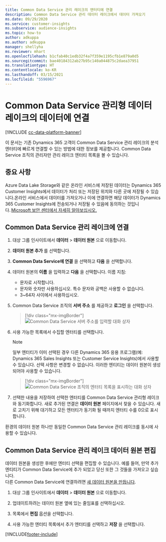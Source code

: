 ```yaml
---
title: Common Data Service 관리 레이크의 엔터티에 연결
description: Common Data Service 관리 데이터 레이크에서 데이터 가져오기
ms.date: 09/29/2020
ms.service: customer-insights
ms.subservice: audience-insights
ms.topic: how-to
author: adkuppa
ms.author: adkuppa
manager: shellyha
ms.reviewer: mhart
ms.openlocfilehash: b1cfab40c1edb32f4a7f359e1195cfb1e879a0d5
ms.sourcegitcommit: bae40184312ab27b95c140a044875c2daea37951
ms.translationtype: HT
ms.contentlocale: ko-KR
ms.lasthandoff: 03/15/2021
ms.locfileid: "5596967"
---
```

# <a name="connect-to-data-in-a-common-data-service-managed-data-lake"></a>Common Data Service 관리형 데이터 레이크의 데이터에 연결

[!INCLUDE [cc-data-platform-banner](../includes/cc-data-platform-banner.md)]

이 문서는 기존 Dynamics 365 고객이 Common Data Service 관리 레이크의 분석 엔터티에 빠르게 연결할 수 있는 방법에 대한 정보를 제공합니다. Common Data Service 조직의 관리자만 관리 레이크 엔터티 목록을 볼 수 있습니다.

## <a name="important-considerations"></a>중요 사항

Azure Data Lake Storage와 같은 온라인 서비스에 저장된 데이터는 Dynamics 365 Customer Insights에서 데이터가 처리 또는 저장된 위치와 다른 곳에 저장될 수 있습니다.온라인 서비스에서 데이터를 가져오거나 이에 연결하면 해당 데이터가 Dynamics 365 Customer Insights에 전송되거나 저장될 수 있음에 동의하는 것입니다. [Microsoft 보안 센터에서 자세히 알아보십시오.](https://www.microsoft.com/trust-center)

## <a name="connect-to-a-common-data-service-managed-lake"></a>Common Data Service 관리 레이크에 연결

1. 대상 그룹 인사이트에서 **데이터** > **데이터 원본** 으로 이동합니다.

2. **데이터 원본 추가** 를 선택합니다.

3. **Common Data Service에 연결** 을 선택하고 **다음** 을 선택합니다.

4. 데이터 원본의 **이름** 을 입력하고 **다음** 을 선택합니다. 이름 지침: 
   - 문자로 시작합니다.
   - 문자와 숫자만 사용하십시오. 특수 문자와 공백은 사용할 수 없습니다.
   - 3~64자 사이에서 사용하십시오.

5. Common Data Service 조직의 **서버 주소** 를 제공하고 **로그인** 을 선택합니다.

   > [!div class="mx-imgBorder"]
   > ![Common Data Service 서버 주소를 입력할 대화 상자](media/enter-CDS-org-details.png)

6. 사용 가능한 목록에서 수집할 엔터티를 선택합니다.    

   > [!NOTE]
   > 일부 엔터티가 이미 선택된 경우 다른 Dynamics 365 응용 프로그램(예: Dynamics 365 Sales Insights 또는 Customer Service Insights)에서 사용할 수 있습니다. 선택 사항은 변경할 수 없습니다. 이러한 엔티티는 데이터 원본이 생성되어야 사용할 수 있습니다.

   > [!div class="mx-imgBorder"]
   > ![Common Data Service 조직의 엔터티 목록을 표시하는 대화 상자](media/select-analytical-entities.png)

7. 선택한 내용을 저장하여 선택한 엔터티를 Common Data Service 관리형 레이크와 동기화합니다. 새로 추가된 연결은 **데이터 원본** 페이지에서 찾을 수 있습니다. 새로 고치기 위해 대기하고 모든 엔터티가 동기화 될 때까지 엔터티 수를 0으로 표시합니다.

환경의 데이터 원본 하나만 동일한 Common Data Service 관리 레이크를 동시에 사용할 수 있습니다.

## <a name="edit-a-common-data-service-managed-lake-data-source"></a>Common Data Service 관리 레이크 데이터 원본 편집

데이터 원본을 생성한 후에만 엔터티 선택을 편집할 수 있습니다. 예를 들어, 만약 추가 엔티티가 Common Data Service에 추가 되었고 당신 또한 그 것들을 가져오고 싶습니다.    
다른 Common Data Service에 연결하려면 [새 데이터 원본을 만듭니다](#connect-to-a-common-data-service-managed-lake).

1. 대상 그룹 인사이트에서 **데이터** > **데이터 원본** 으로 이동합니다.

2. 업데이트하려는 데이터 원본 옆에 있는 줄임표를 선택하십시오.

3. 목록에서 **편집** 옵션을 선택합니다.

4. 사용 가능한 엔터티 목록에서 추가 엔터티를 선택하고 **저장** 을 선택합니다.


[!INCLUDE[footer-include](../includes/footer-banner.md)]
